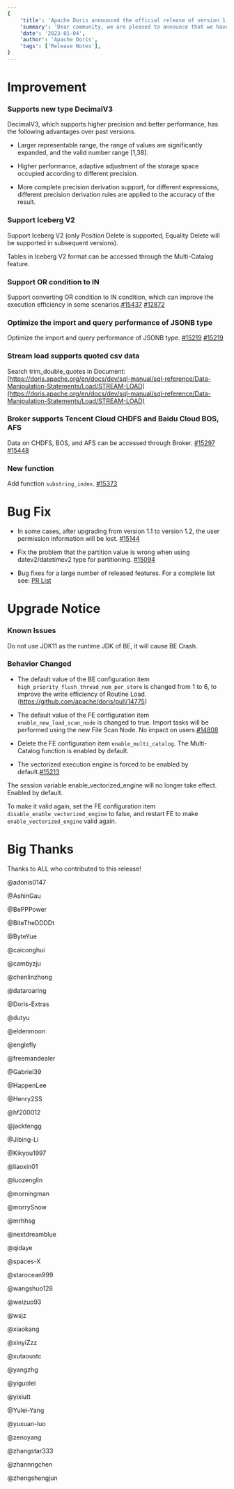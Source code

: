 ```yaml
---
{
    'title': 'Apache Doris announced the official release of version 1.2.1',
    'summary': 'Dear community, we are pleased to announce that we have officially released Apache Doris 1.2.1 on January 4, 2023',
    'date': '2023-01-04',
    'author': 'Apache Doris',
    'tags': ['Release Notes'],
}
---
```


<!--
Licensed to the Apache Software Foundation (ASF) under one
or more contributor license agreements.  See the NOTICE file
distributed with this work for additional information
regarding copyright ownership.  The ASF licenses this file
to you under the Apache License, Version 2.0 (the
"License"); you may not use this file except in compliance
with the License.  You may obtain a copy of the License at

  http://www.apache.org/licenses/LICENSE-2.0

Unless required by applicable law or agreed to in writing,
software distributed under the License is distributed on an
"AS IS" BASIS, WITHOUT WARRANTIES OR CONDITIONS OF ANY
KIND, either express or implied.  See the License for the
specific language governing permissions and limitations
under the License.
-->

# Improvement

### Supports new type DecimalV3

DecimalV3, which supports higher precision and better performance, has the following advantages over past versions.

- Larger representable range, the range of values are significantly expanded, and the valid number range [1,38].

- Higher performance, adaptive adjustment of the storage space occupied according to different precision.

- More complete precision derivation support, for different expressions, different precision derivation rules are applied to the accuracy of the result.

### Support Iceberg V2

Support Iceberg V2 (only Position Delete is supported, Equality Delete will be supported in subsequent versions).

Tables in Iceberg V2 format can be accessed through the Multi-Catalog feature.

### Support OR condition to IN

Support converting  OR condition to IN condition, which can improve the execution efficiency in some scenarios.[#15437](https://github.com/apache/doris/pull/15437) [#12872](https://github.com/apache/doris/pull/12872)

### Optimize the import and query performance of JSONB type

Optimize the import and query performance of JSONB type. [#15219](https://github.com/apache/doris/pull/15219)  [#15219](https://github.com/apache/doris/pull/15219)

### Stream load supports quoted csv data

Search trim_double_quotes in Document:[https://doris.apache.org/en/docs/dev/sql-manual/sql-reference/Data-Manipulation-Statements/Load/STREAM-LOAD](https://doris.apache.org/en/docs/dev/sql-manual/sql-reference/Data-Manipulation-Statements/Load/STREAM-LOAD)

### Broker supports Tencent Cloud CHDFS and Baidu Cloud BOS, AFS

Data on CHDFS, BOS, and AFS can be accessed through Broker. [#15297](https://github.com/apache/doris/pull/15297) [#15448](https://github.com/apache/doris/pull/15448)

### New function

Add function `substring_index`. [#15373](https://github.com/apache/doris/pull/15373)

# Bug Fix

- In some cases, after upgrading from version 1.1 to version 1.2, the user permission information will be lost. [#15144](https://github.com/apache/doris/pull/15144)

- Fix the problem that the partition value is wrong when using datev2/datetimev2 type for partitioning. [#15094](https://github.com/apache/doris/pull/15094)

- Bug fixes for a large number of released features. For a complete list see: [PR List](https://github.com/apache/doris/pulls?q=is%3Apr+label%3Adev%2F1.2.1-merged+is%3Aclosed)

# Upgrade Notice

### Known Issues

Do not use JDK11 as the runtime JDK of BE, it will cause BE Crash.

### Behavior Changed

- The default value of the BE configuration item `high_priority_flush_thread_num_per_store` is changed from 1 to 6, to improve the write efficiency of Routine Load. (https://github.com/apache/doris/pull/14775)

- The default value of the FE configuration item `enable_new_load_scan_node` is changed to true. Import tasks will be performed using the new File Scan Node. No impact on users.[#14808](https://github.com/apache/doris/pull/14808)

- Delete the FE configuration item `enable_multi_catalog`. The Multi-Catalog function is enabled by default.

- The vectorized execution engine is forced to be enabled by default.[#15213](https://github.com/apache/doris/pull/15213)

The session variable enable_vectorized_engine will no longer take effect. Enabled by default.

To make it valid again, set the FE configuration item `disable_enable_vectorized_engine` to false, and restart FE to make `enable_vectorized_engine` valid again.


# Big Thanks

Thanks to ALL who contributed to this release!


@adonis0147

@AshinGau

@BePPPower

@BiteTheDDDDt

@ByteYue

@caiconghui

@cambyzju

@chenlinzhong

@dataroaring

@Doris-Extras

@dutyu

@eldenmoon

@englefly

@freemandealer

@Gabriel39

@HappenLee

@Henry2SS

@hf200012

@jacktengg

@Jibing-Li

@Kikyou1997

@liaoxin01

@luozenglin

@morningman

@morrySnow

@mrhhsg

@nextdreamblue

@qidaye

@spaces-X

@starocean999

@wangshuo128

@weizuo93

@wsjz

@xiaokang

@xinyiZzz

@xutaoustc

@yangzhg

@yiguolei

@yixiutt

@Yulei-Yang

@yuxuan-luo

@zenoyang

@zhangstar333

@zhannngchen

@zhengshengjun





